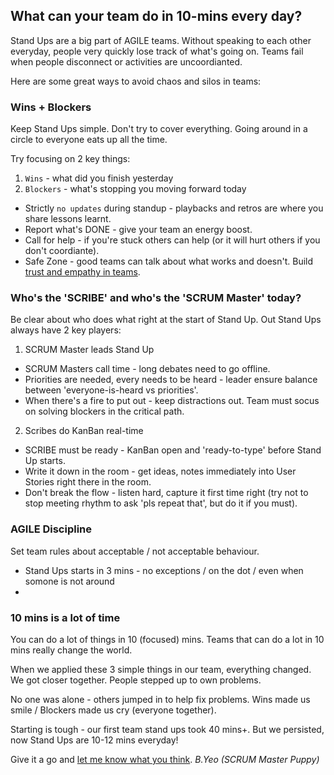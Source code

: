 ## What can your team do in 10-mins every day?

Stand Ups are a big part of AGILE teams. Without speaking to each other everyday, people very quickly lose track of what's going on. Teams fail when people disconnect or activities are uncoordianted.

Here are some great ways to avoid chaos and silos in teams:

### Wins + Blockers

Keep Stand Ups simple. Don't try to cover everything. Going around in a circle to everyone eats up all the time. 

Try focusing on 2 key things:

1. `Wins` - what did you finish yesterday
2. `Blockers` - what's stopping you moving forward today

  - Strictly `no updates` during standup - playbacks and retros are where you share lessons learnt.
  - Report what's DONE - give your team an energy boost.
  - Call for help - if you're stuck others can help (or it will hurt others if you don't coordiante).
  - Safe Zone - good teams can talk about what works and doesn't. Build [trust and empathy in teams](NoIdiotsAllowed.md).

### Who's the 'SCRIBE' and who's the 'SCRUM Master' today?

Be clear about who does what right at the start of Stand Up. Out Stand Ups always have 2 key players:

1. SCRUM Master leads Stand Up 

  - SCRUM Masters call time - long debates need to go offline.
  - Priorities are needed, every needs to be heard - leader ensure balance between 'everyone-is-heard vs priorities'.
  - When there's a fire to put out - keep distractions out. Team must socus on solving blockers in the critical path.

2. Scribes do KanBan real-time

  - SCRIBE must be ready - KanBan open and 'ready-to-type' before Stand Up starts.
  - Write it down in the room - get ideas, notes immediately into User Stories right there in the room.
  - Don't break the flow - listen hard, capture it first time right (try not to stop meeting rhythm to ask 'pls repeat that', but do it if you must).
  
### AGILE Discipline

Set team rules about acceptable / not acceptable behaviour.

  - Stand Ups starts in 3 mins - no exceptions / on the dot / even when somone is not around
  - 

### 10 mins is a lot of time

You can do a lot of things in 10 (focused) mins. Teams that can do a lot in 10 mins really change the world.

When we applied these 3 simple things in our team, everything changed. We got closer together. People stepped up to own  problems. 

No one was alone - others jumped in to help fix problems. Wins made us smile / Blockers made us cry (everyone together).

Starting is tough - our first team stand ups took 40 mins+. But we persisted, now Stand Ups are 10-12 mins everyday!

Give it a go and [let me know what you think](sayhi.md). _B.Yeo (SCRUM Master Puppy)_
